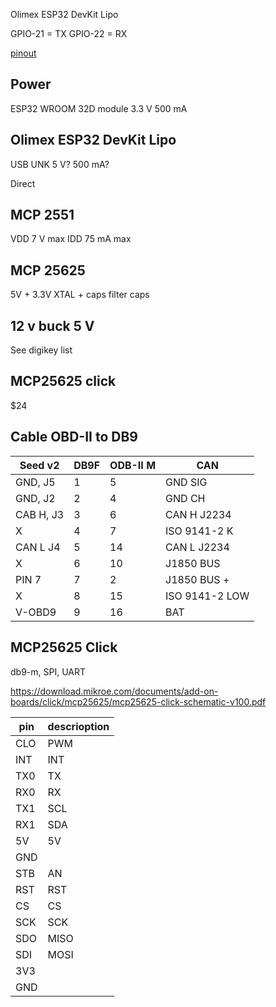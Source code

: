 Olimex ESP32 DevKit Lipo

GPIO-21 = TX
GPIO-22 = RX

[pinout](https://www.olimex.com/Products/IoT/ESP32/ESP32-DevKit-LiPo/resources/ESP32-DevKit-Lipo-GPIOs.png)

## Power
ESP32 WROOM 32D module
3.3 V 500 mA

## Olimex ESP32 DevKit Lipo
USB
UNK
5 V? 500 mA?

Direct

## MCP 2551
VDD 7 V max
IDD 75 mA max

## MCP 25625
5V + 3.3V
XTAL + caps
filter caps

## 12 v buck 5 V
See digikey list

## MCP25625 click
$24

## Cable OBD-II to DB9

| Seed v2 | DB9F | ODB-II M | CAN |
|--- |--- |--- |--- |
| GND, J5 | 1 | 5 | GND SIG
| GND, J2 | 2 | 4 | GND CH
| CAB H, J3 | 3 | 6 | CAN H J2234
X | 4 | 7 | ISO 9141-2 K
CAN L J4 | 5 | 14 | CAN L J2234
X | 6 | 10 | J1850 BUS
PIN 7 | 7 | 2 | J1850 BUS +
X | 8 | 15 | ISO 9141-2 LOW
V-OBD9 | 9 | 16 | BAT

## MCP25625 Click
db9-m, SPI, UART

https://download.mikroe.com/documents/add-on-boards/click/mcp25625/mcp25625-click-schematic-v100.pdf

| pin | descrioption |
|--- |---
| CLO | PWM | 6 CLKOUT
| INT | INT | 25 INT
| TX0 | TX | 7 TX0RTS
| RX0 | RX | 24 RX0BF
| TX1 | SCL | 8 TX1RTS
| RX1 | SDA | 23 RX1BF
| 5V | 5V | 19 VDDA
| GND
| STB | AN | 15 STBY (via switch)
| RST | RST | 2 RST
| CS | CS | 1 CS
| SCK | SCK | 26 SCK
| SDO | MISO | 28 MISO
| SDI | MOSI | 27 MOSI
| 3V3
| GND

